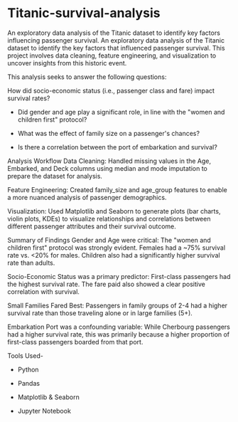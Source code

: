# Titanic-survival-analysis
An exploratory data analysis of the Titanic dataset to identify key factors influencing passenger survival.
An exploratory data analysis of the Titanic dataset to identify the key factors that influenced passenger survival. This project involves data cleaning, feature engineering, and visualization to uncover insights from this historic event.

This analysis seeks to answer the following questions:

How did socio-economic status (i.e., passenger class and fare) impact survival rates?

- Did gender and age play a significant role, in line with the "women and children first" protocol?

- What was the effect of family size on a passenger's chances?

- Is there a correlation between the port of embarkation and survival?

Analysis Workflow
Data Cleaning: Handled missing values in the Age, Embarked, and Deck columns using median and mode imputation to prepare the dataset for analysis.

Feature Engineering: Created family_size and age_group features to enable a more nuanced analysis of passenger demographics.

Visualization: Used Matplotlib and Seaborn to generate plots (bar charts, violin plots, KDEs) to visualize relationships and correlations between different passenger attributes and their survival outcome.

Summary of Findings
Gender and Age were critical: The "women and children first" protocol was strongly evident. Females had a ~75% survival rate vs. <20% for males. Children also had a significantly higher survival rate than adults.

Socio-Economic Status was a primary predictor: First-class passengers had the highest survival rate. The fare paid also showed a clear positive correlation with survival.

Small Families Fared Best: Passengers in family groups of 2-4 had a higher survival rate than those traveling alone or in large families (5+).

Embarkation Port was a confounding variable: While Cherbourg passengers had a higher survival rate, this was primarily because a higher proportion of first-class passengers boarded from that port.

Tools Used-

- Python

- Pandas

- Matplotlib & Seaborn

- Jupyter Notebook
